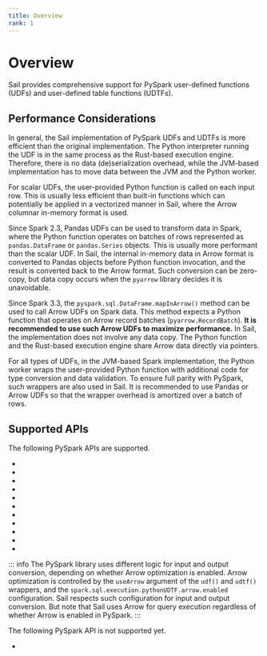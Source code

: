 ```yaml
---
title: Overview
rank: 1
---
```


# Overview

Sail provides comprehensive support for PySpark user-defined functions (UDFs) and user-defined table functions (UDTFs).

## Performance Considerations

In general, the Sail implementation of PySpark UDFs and UDTFs is more efficient than the original implementation. The Python interpreter running the UDF is in the same process as the Rust-based execution engine. Therefore, there is no data (de)serialization overhead, while the JVM-based implementation has to move data between the JVM and the Python worker.

For scalar UDFs, the user-provided Python function is called on each input row. This is usually less efficient than built-in functions which can potentially be applied in a vectorized manner in Sail, where the Arrow columnar in-memory format is used.

Since Spark 2.3, Pandas UDFs can be used to transform data in Spark, where the Python function operates on batches of rows represented as `pandas.DataFrame` or `pandas.Series` objects.
This is usually more performant than the scalar UDF.
In Sail, the internal in-memory data in Arrow format is converted to Pandas objects before Python function invocation, and the result is converted back to the Arrow format. Such conversion can be zero-copy, but data copy occurs when the `pyarrow` library decides it is unavoidable.

Since Spark 3.3, the `pyspark.sql.DataFrame.mapInArrow()` method can be used to call Arrow UDFs on Spark data. This method expects a Python function that operates on Arrow record batches (`pyarrow.RecordBatch`).
**It is recommended to use such Arrow UDFs to maximize performance.**
In Sail, the implementation does not involve any data copy. The Python function and the Rust-based execution engine share Arrow data directly via pointers.

For all types of UDFs, in the JVM-based Spark implementation, the Python worker wraps the user-provided Python function with additional code for type conversion and data validation.
To ensure full parity with PySpark, such wrappers are also used in Sail.
It is recommended to use Pandas or Arrow UDFs so that the wrapper overhead is amortized over a batch of rows.

## Supported APIs

The following PySpark APIs are supported.

- <PySparkApi name="pyspark.sql.DataFrame.mapInArrow" />
- <PySparkApi name="pyspark.sql.DataFrame.mapInPandas" />
- <PySparkApi name="pyspark.sql.functions.call_function" />
- <PySparkApi name="pyspark.sql.functions.call_udf" />
- <PySparkApi name="pyspark.sql.functions.pandas_udf" />
- <PySparkApi name="pyspark.sql.functions.udf" />
- <PySparkApi name="pyspark.sql.functions.udtf" />
- <PySparkApi name="pyspark.sql.GroupedData.applyInPandas" />
- <PySparkApi name="pyspark.sql.PandasCogroupedOps.applyInPandas" />
- <PySparkApi name="pyspark.sql.UDFRegistration.register" />
- <PySparkApi name="pyspark.sql.UDTFRegistration.register" />

::: info
The PySpark library uses different logic for input and output conversion, depending on whether Arrow optimization is enabled.
Arrow optimization is controlled by the `useArrow` argument of the `udf()` and `udtf()` wrappers, and the `spark.sql.execution.pythonUDTF.arrow.enabled` configuration.
Sail respects such configuration for input and output conversion. But note that Sail uses Arrow for query execution regardless of whether Arrow is enabled in PySpark.
:::

The following PySpark API is not supported yet.

- <PySparkApi name=pyspark.sql.GroupedData.applyInPandasWithState />

<script setup>
import PySparkApi from '@theme/components/PySparkApi.vue';
</script>
